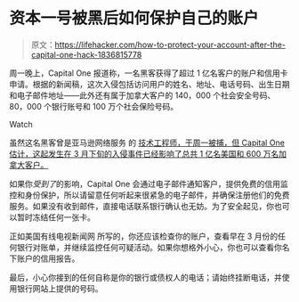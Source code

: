 # 资本一号被黑后如何保护自己的账户

> 原文：<https://lifehacker.com/how-to-protect-your-account-after-the-capital-one-hack-1836815778>

周一晚上，Capital One 报道称，一名黑客获得了超过 1 亿名客户的账户和信用卡申请。根据的新闻稿，这次入侵包括访问用户的姓名、地址、电话号码、出生日期和电子邮件地址——此外还有属于加拿大客户的 140，000 个社会安全号码、80，000 个银行账号和 100 万个社会保险号码。

Watch

虽然这名黑客曾是亚马逊网络服务 的 [技术工程师，于周一被捕，但 Capital One 估计，这起发生在 3 月下旬的入侵事件已经影响了总共 1 亿名美国和 600 万名加拿大客户。](https://www.cnn.com/2019/07/29/business/capital-one-data-breach/index.html)

如果你*受到了*的影响，Capital One 会通过电子邮件通知客户，提供免费的信用监控和身份保护，所以请留意任何听起来很紧急的电子邮件，并确保注册他们的免费服务。如果没有收到邮件，直接电话联系银行确认也无妨。为了安全起见，你也可以暂时冻结任何一张卡。

正如美国有线电视新闻网 所写的，你还应该检查你的账户，查看早在 3 月份的任何银行对账单，并继续监控任何可疑活动。如果你想格外小心，你也可以查看你名下账户的信用报告。

最后，小心你接到的任何自称是你的银行或债权人的电话；请始终挂断电话，并使用银行网站上提供的号码。